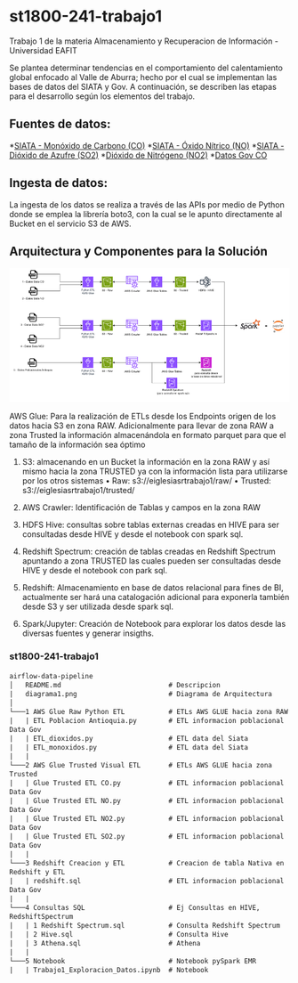 # st1800-241-trabajo1
Trabajo 1 de la materia Almacenamiento y Recuperacion de Información - Universidad EAFIT

Se plantea determinar tendencias en el comportamiento del calentamiento global enfocado al Valle de Aburra; hecho por el cual se implementan las bases de datos del SIATA y Gov. A continuación, se describen las etapas para el desarrollo según los elementos del trabajo.

## Fuentes de datos:
*[SIATA - Monóxido de Carbono (CO)](https://datosabiertos.metropol.gov.co/sites/default/files/uploaded_resources/Datos_SIATA_Aire_co.json)
*[SIATA - Óxido Nítrico (NO)](datosabiertos.metropol.gov.co/sites/default/files/uploaded_resources/Datos_SIATA_Aire_no.json)
*[SIATA - Dióxido de Azufre (SO2)](datosabiertos.metropol.gov.co/sites/default/files/uploaded_resources/Datos_SIATA_Aire_so2.json)
*[Dióxido de Nitrógeno (NO2)](datosabiertos.metropol.gov.co/sites/default/files/uploaded_resources/Datos_SIATA_Aire_so2.json)
*[Datos Gov CO](https://www.datos.gov.co/resource/evm3-92yw.json)


## Ingesta de datos:
La ingesta de los datos se realiza a través de las APIs por medio de Python donde se emplea la librería boto3, con la cual se le apunto directamente al Bucket en el servicio S3 de AWS.

## Arquitectura y Componentes para la Solución
![arquitectura](diagrama1.png)


AWS Glue: Para la realización de ETLs desde los Endpoints origen de los datos hacia S3 en zona RAW. Adicionalmente para llevar de zona RAW a zona Trusted la información almacenándola en formato parquet para que el tamaño de la información sea óptimo
1.	S3: almacenando en un Bucket la información en la zona RAW y así mismo hacia la zona TRUSTED ya con la información lista para utilizarse por los otros sistemas
•	Raw: s3://eiglesiasrtrabajo1/raw/
•	Trusted: s3://eiglesiasrtrabajo1/trusted/

2.	AWS Crawler: Identificación de Tablas y campos en la zona RAW

3.	HDFS Hive: consultas sobre tablas externas creadas en HIVE para ser consultadas desde HIVE y desde el notebook con spark sql.

4.	Redshift Spectrum: creación de tablas creadas en Redshift Spectrum apuntando a zona TRUSTED las cuales pueden ser consultadas desde HIVE y desde el notebook con park sql.

5.	Redshift: Almacenamiento en base de datos relacional para fines de BI, actualmente ser hará una catalogación adicional para exponerla también desde S3 y ser utilizada desde spark sql.

6.	Spark/Jupyter: Creación de Notebook para explorar los datos desde las diversas fuentes y generar insigths.


### st1800-241-trabajo1
```
airflow-data-pipeline
│   README.md                           # Descripcion
|   diagrama1.png                       # Diagrama de Arquitectura
│   
└───1 AWS Glue Raw Python ETL           # ETLs AWS GLUE hacia zona RAW
|   | ETL Poblacion Antioquia.py        # ETL informacion poblacional Data Gov
|   | ETL_dioxidos.py                   # ETL data del Siata  
|   | ETL_monoxidos.py                  # ETL data del Siata
|   |
└───2 AWS Glue Trusted Visual ETL       # ETLs AWS GLUE hacia zona Trusted
|   | Glue Trusted ETL CO.py            # ETL informacion poblacional Data Gov
|   | Glue Trusted ETL NO.py            # ETL informacion poblacional Data Gov
|   | Glue Trusted ETL NO2.py           # ETL informacion poblacional Data Gov
|   | Glue Trusted ETL SO2.py           # ETL informacion poblacional Data Gov
|   |
└───3 Redshift Creacion y ETL           # Creacion de tabla Nativa en Redshift y ETL
|   | redshift.sql                      # ETL informacion poblacional Data Gov
|   |
└───4 Consultas SQL                     # Ej Consultas en HIVE, RedshiftSpectrum
|   | 1 Redshift Spectrum.sql           # Consulta Redshift Spectrum
|   | 2 Hive.sql                        # Consulta Hive
|   | 3 Athena.sql                      # Athena
|   |
└───5 Notebook                          # Notebook pySpark EMR
|   | Trabajo1_Exploracion_Datos.ipynb  # Notebook
```
